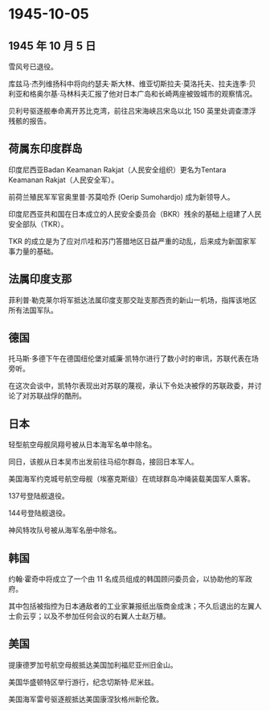 # 1945-10-05

## 1945 年 10 月 5 日

雪风号已退役。

库兹马·杰列维扬科中将向约瑟夫·斯大林、维亚切斯拉夫·莫洛托夫、拉夫连季·贝利亚和格奥尔基·马林科夫汇报了他对日本广岛和长崎两座被毁城市的观察情况。

贝利号驱逐舰奉命离开苏比克湾，前往吕宋海峡吕宋岛以北 150
英里处调查漂浮残骸的报告。

## 荷属东印度群岛

印度尼西亚Badan Keamanan Rakjat（人民安全组织）更名为Tentara Keamanan
Rakjat（人民安全军）。

前荷兰殖民军军官奥里普·苏莫哈乔 (Oerip Sumohardjo) 成为新领导人。

印度尼西亚共和国在日本成立的人民安全委员会（BKR）残余的基础上组建了人民安全部队（TKR）。

TKR
的成立是为了应对爪哇和苏门答腊地区日益严重的动乱，后来成为新国家军事力量的基础。

## 法属印度支那

菲利普·勒克莱尔将军抵达法属印度支那交趾支那西贡的新山一机场，指挥该地区所有法国军队。

## 德国

托马斯·多德下午在德国纽伦堡对威廉·凯特尔进行了数小时的审讯，苏联代表在场旁听。

在这次会谈中，凯特尔表现出对苏联的蔑视，承认下令处决被俘的苏联政委，并讨论了对苏联战俘的酷刑。

## 日本

轻型航空母舰凤翔号被从日本海军名单中除名。

同日，该舰从日本吴市出发前往马绍尔群岛，接回日本军人。

美国海军约克城号航空母舰（埃塞克斯级）在琉球群岛冲绳装载美国军人乘客。

137号登陆舰退役。

144号登陆舰退役。

神风特攻队号被从海军名册中除名。

## 韩国

约翰·霍奇中将成立了一个由 11
名成员组成的韩国顾问委员会，以协助他的军政府。

其中包括被指控为日本通敌者的工业家兼报纸出版商金成洙；不久后退出的左翼人士俞云亨；以及不参加任何会议的右翼人士赵万植。

## 美国

提康德罗加号航空母舰抵达美国加利福尼亚州旧金山。

美国华盛顿特区举行游行，纪念切斯特·尼米兹。

美国海军雷号驱逐舰抵达美国康涅狄格州新伦敦。

